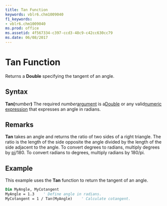 ```yaml
---
title: Tan Function
keywords: vblr6.chm1009040
f1_keywords:
- vblr6.chm1009040
ms.prod: office
ms.assetid: 4f567334-c397-ccd3-48c9-c42cc630cc79
ms.date: 06/08/2017
---
```



# Tan Function



Returns a  **Double** specifying the tangent of an angle.

## Syntax

**Tan(**_number_**)**
The required  _number_[argument](../../Glossary/vbe-glossary.md#argument) is a[Double](../../Glossary/vbe-glossary.md#double-data-type) or any valid[numeric expression](../../Glossary/vbe-glossary.md#numeric-expression) that expresses an angle in radians.

## Remarks

**Tan** takes an angle and returns the ratio of two sides of a right triangle. The ratio is the length of the side opposite the angle divided by the length of the side adjacent to the angle.
To convert degrees to radians, multiply degrees by [pi](../../Glossary/vbe-glossary.md#pi)/180. To convert radians to degrees, multiply radians by 180/pi.

## Example

This example uses the  **Tan** function to return the tangent of an angle.


```vb
Dim MyAngle, MyCotangent
MyAngle = 1.3    ' Define angle in radians.
MyCotangent = 1 / Tan(MyAngle)    ' Calculate cotangent.


```


